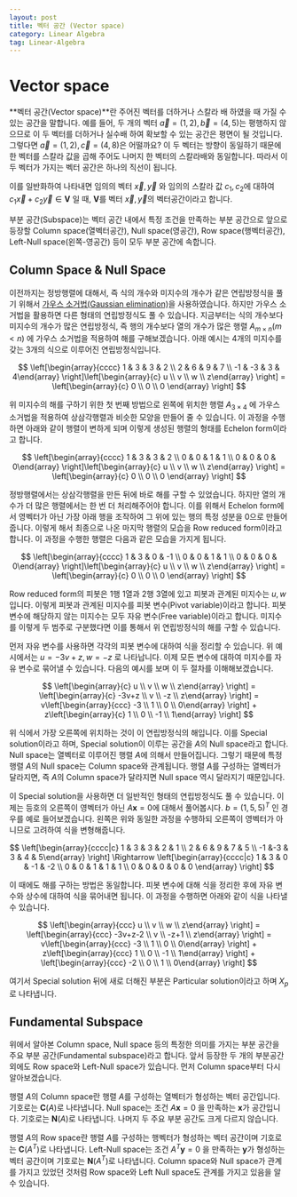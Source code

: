```yaml
---
layout: post
title: 벡터 공간 (Vector space)
category: Linear Algebra
tag: Linear-Algebra
---
```




# Vector space

 **벡터 공간(Vector space)**란 주어진 벡터를 더하거나 스칼라 배 하였을 때 가질 수 있는 공간을 말합니다. 예를 들어, 두 개의 벡터 $\vec{a} = (1,2), \vec{b} = (4,5)$는 평행하지 않으므로 이 두 벡터를 더하거나 실수배 하여 확보할 수 있는 공간은 평면이 될 것입니다. 그렇다면 $\vec{a} = (1,2), \vec{c} = (4,8)$은 어떨까요? 이 두 벡터는 방향이 동일하기 때문에 한 벡터를 스칼라 값을 곱해 주어도 나머지 한 벡터의 스칼라배와 동일합니다. 따라서 이 두 벡터가 가지는 벡터 공간은 하나의 직선이 됩니다.

이를 일반화하여 나타내면 임의의 벡터 $\vec{x},\vec{y}$ 와 임의의 스칼라 값 $c_1, c_2$에 대하여 $c_1\vec{x} + c_2\vec{y} \in \mathbf{V}$ 일 때, $\mathbf{V}$를 벡터 $\vec{x}, \vec{y}$의 벡터공간이라고 합니다.

부분 공간(Subspace)는 벡터 공간 내에서 특정 조건을 만족하는 부분 공간으로 앞으로 등장할 Column space(열벡터공간), Null space(영공간), Row space(행벡터공간), Left-Null space(왼쪽-영공간) 등이 모두 부분 공간에 속합니다.

## Column Space & Null Space

이전까지는 정방행렬에 대해서, 즉 식의 개수와 미지수의 개수가 같은 연립방정식을 풀기 위해서 [가우스 소거법(Gaussian elimination)](https://yngie-c.github.io/linear%20algebra/2020/02/18/LA2/)을 사용하였습니다. 하지만 가우스 소거법을 활용하면 다른 형태의 연립방정식도 풀 수 있습니다. 지금부터는 식의 개수보다 미지수의 개수가 많은 연립방정식, 즉 행의 개수보다 열의 개수가 많은 행렬 $A_{m \times n} (m < n)$ 에 가우스 소거법을 적용하여 해를 구해보겠습니다. 아래 예시는 4개의 미지수를 갖는 3개의 식으로 이루어진 연립방정식입니다.


$$
\left[\begin{array}{cccc} 1 & 3 & 3 & 2 \\ 2 & 6 & 9 & 7 \\ -1 & -3 & 3 & 4\end{array} \right]\left[\begin{array}{c} u \\ v \\ w \\ z\end{array} \right] = \left[\begin{array}{c} 0 \\ 0 \\ 0 \end{array} \right]
$$


위 미지수의 해를 구하기 위한 첫 번째 방법으로 왼쪽에 위치한 행렬 $A_{3 \times 4}$ 에 가우스 소거법을 적용하여 상삼각행렬과 비슷한 모양을 만들어 줄 수 있습니다. 이 과정을 수행하면 아래와 같이 행렬이 변하게 되며 이렇게 생성된 행렬의 형태를 Echelon form이라고 합니다.


$$
\left[\begin{array}{cccc} 1 & 3 & 3 & 2 \\ 0 & 0 & 1 & 1 \\ 0 & 0 & 0 & 0\end{array} \right]\left[\begin{array}{c} u \\ v \\ w \\ z\end{array} \right] = \left[\begin{array}{c} 0 \\ 0 \\ 0 \end{array} \right]
$$


정방행렬에서는 상삼각행렬을 만든 뒤에 바로 해를 구할 수 있었습니다. 하지만 열의 개수가 더 많은 행렬에서는 한 번 더 처리해주어야 합니다. 이를 위해서 Echelon form에서 영벡터가 아닌 가장 아래 행을 조작하여 그 위에 있는 행의 특정 성분을 0으로 만들어 줍니다. 이렇게 해서 최종으로 나온 마지막 행렬의 모습을 Row reduced form이라고 합니다. 이 과정을 수행한 행렬은 다음과 같은 모습을 가지게 됩니다.


$$
\left[\begin{array}{cccc} 1 & 3 & 0 & -1 \\ 0 & 0 & 1 & 1 \\ 0 & 0 & 0 & 0\end{array} \right]\left[\begin{array}{c} u \\ v \\ w \\ z\end{array} \right] = \left[\begin{array}{c} 0 \\ 0 \\ 0 \end{array} \right]
$$


Row reduced form의 피봇은 1행 1열과 2행 3열에 있고 피봇과 관계된 미지수는 $u,w$입니다. 이렇게 피봇과 관계된 미지수를 피봇 변수(Pivot variable)이라고 합니다. 피봇 변수에 해당하지 않는 미지수는 모두 자유 변수(Free variable)이라고 합니다. 미지수를 이렇게 두 범주로 구분했다면 이를 통해서 위 연립방정식의 해를 구할 수 있습니다.

먼저 자유 변수를 사용하면 각각의 피봇 변수에 대하여 식을 정리할 수 있습니다. 위 예시에서는 $u = -3v+z, w= -z$ 로 나타납니다. 이제 모든 변수에 대하여 미지수를 자유 변수로 묶어낼 수 있습니다. 다음의 예시를 보며 이 두 절차를 이해해보겠습니다. 



$$
\left[\begin{array}{c} u \\ v \\ w \\ z\end{array} \right] = \left[\begin{array}{c} -3v+z \\ v \\ -z \\ z\end{array} \right] = v\left[\begin{array}{ccc} -3 \\ 1 \\ 0 \\ 0\end{array} \right] + z\left[\begin{array}{c} 1 \\ 0 \\ -1 \\ 1\end{array} \right]
$$



위 식에서 가장 오른쪽에 위치하는 것이 이 연립방정식의 해입니다. 이를 Special solution이라고 하며, Special solution이 이루는 공간을 $A$의 Null space라고 합니다. Null space는 열벡터로 이루어진 행렬 $A$에 의해서 만들어집니다. 그렇기 때문에 특정 행렬 $A$의 Null space는 Column space와 관계됩니다. 행렬 $A$를 구성하는 열벡터가 달라지면, 즉 $A$의 Column space가 달라지면 Null space 역시 달라지기 때문입니다.

이 Special solution을 사용하면 더 일반적인 형태의 연립방정식도 풀 수 있습니다. 이제는 등호의 오른쪽이 영벡터가 아닌 $A\mathbf{x} = 0$에 대해서 풀어봅시다. $b = (1,5,5)^T$ 인 경우를 예로 들어보겠습니다. 왼쪽은 위와 동일한 과정을 수행하되 오른쪽이 영벡터가 아니므로 고려하여 식을 변형해줍니다.



$$
\left[\begin{array}{cccc|c} 1 & 3 & 3 & 2 & 1 \\ 2 & 6 & 9 & 7 & 5 \\ -1 &-3 & 3 & 4 & 5\end{array} \right] \Rightarrow \left[\begin{array}{cccc|c} 1 & 3 & 0 & -1 & -2 \\ 0 & 0 & 1 & 1 & 1 \\ 0 & 0 & 0 & 0 & 0 \end{array} \right]
$$



이 때에도 해를 구하는 방법은 동일합니다. 피봇 변수에 대해 식을 정리한 후에 자유 변수와 상수에 대하여 식을 묶어내면 됩니다. 이 과정을 수행하면 아래와 같이 식을 나타낼 수 있습니다.



$$
\left[\begin{array}{ccc} u \\ v \\ w \\ z\end{array} \right] = \left[\begin{array}{ccc} -3v+z-2 \\ v \\ -z+1 \\ z\end{array} \right] = v\left[\begin{array}{ccc} -3 \\ 1 \\ 0 \\ 0\end{array} \right] + z\left[\begin{array}{ccc} 1 \\ 0 \\ -1 \\ 1\end{array} \right] + \left[\begin{array}{ccc} -2 \\ 0 \\ 1 \\ 0\end{array} \right]
$$



여기서 Special solution 뒤에 새로 더해진 부분은 Particular solution이라고 하며 $X_p$로 나타냅니다.




## Fundamental Subspace

위에서 알아본 Column space, Null space 등의 특정한 의미를 가지는 부분 공간을 주요 부분 공간(Fundamental subspace)라고 합니다. 앞서 등장한 두 개의 부분공간 외에도 Row space와 Left-Null space가 있습니다. 먼저 Column space부터 다시 알아보겠습니다.

행렬 $A$의 Column space란 행렬 $A$를 구성하는 열벡터가 형성하는 벡터 공간입니다. 기호로는 $\mathbf{C}(A)$로 나타냅니다. Null space는 조건 $A\mathbf{x} = 0$ 을 만족하는 $\mathbf{x}$가  공간입니다. 기호로는 $\mathbf{N}(A)$로 나타냅니다. 나머지 두 주요 부분 공간도 크게 다르지 않습니다.

행렬 $A$의 Row space란 행렬 $A$를 구성하는 행벡터가 형성하는 벡터 공간이며 기호로는 $\mathbf{C}(A^T)$로 나타냅니다. Left-Null space는 조건 $A^T\mathbf{y} = 0$ 을 만족하는 $\mathbf{y}$가 형성하는 벡터 공간이며 기호로는 $\mathbf{N}(A^T)$로 나타냅니다. Column space와 Null space가 관계를 가지고 있었던 것처럼 Row space와 Left Null space도 관계를 가지고 있음을 알 수 있습니다.
